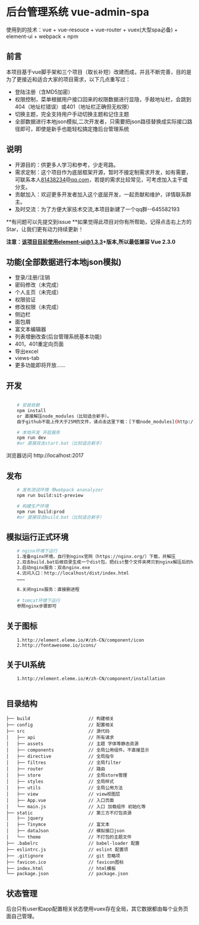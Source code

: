 # 后台管理系统 vue-admin-spa #
使用到的技术：vue + vue-resouce + vue-router + vuex(大型spa必备) + element-ui + webpack + npm 

## 前言
本项目基于vue脚手架和三个项目（取长补短）改建而成，并且不断完善，目的是为了更接近和适合大家的项目需求，以下几点重写过：
- 登陆注册（含MD5加密）
- 权限控制，菜单根据用户接口回来的权限数据进行显隐，手敲地址栏，会跳到404（地址栏错误）或401（地址栏正确但无权限）
- 切换主题，完全支持用户手动切换主题和记住主题
- 全部数据进行本地json模拟,二次开发者，只需要把json路径替换成实际接口路径即可，即使是新手也能轻松搞定撸后台管理系统


## 说明
- 开源目的：供更多人学习和参考，少走弯路。
- 需求定制：这个项目作为底层框架开源，暂时不接定制需求开发，如有需要，可联系本人<81438234@qq.com>，若提的需求比较常见，可考虑加入主干或分支。
- 贡献加入：欢迎更多开发者加入这个底层开发，一起贡献和维护，详情联系群主。
- 及时交流：为了方便大家技术交流,本项目新建了一个qq群--645582193

**有问题可以先提交到issue
**如果觉得此项目对你有所帮助，记得点击右上方的Star，让我们更有动力持续更新！

**注意：该项目目前使用element-ui@1.3.3+版本,所以最低兼容 Vue 2.3.0**


## 功能(全部数据进行本地json模拟)
- 登录/注册/注销
- 密码修改（未完成）
- 个人主页（未完成）
- 权限验证
- 修改权限（未完成）
- 侧边栏
- 面包屑
- 富文本编辑器
- 列表增删改查(后台管理系统基本功能)
- 401，401重定向页面
- 导出excel
- views-tab
- 更多功能即将开放……


## 开发
```bash
   
    # 安装依赖
    npm install
    or 直接解压node_modules（比较适合新手）。
    由于github不能上传大于25M的文件，请点击这里下载：[下载node_modules](http://pan.baidu.com/s/1eSL4I8y)

    # 本地开发 开启服务
    npm run dev
    #or 直接双击start.bat（比较适合新手）
```
浏览器访问 http://localhost:2017

## 发布
```bash
    # 发布测试环境 带webpack ananalyzer
    npm run build:sit-preview

    # 构建生产环境
    npm run build:prod
    #or 直接双击build.bat（比较适合新手）
```
## 模拟运行正式环境
```bash
    # nginx环境下运行
    1.准备nginx环境，自行到nginx官网（https://nginx.org/）下载，并解压
    2.双击build.bat后根目录生成一个dist包，把dist整个文件夹拷贝到nginx解压后的html下
    3.启动nginx服务：双击nginx.exe
    4.访问入口：http://localhost/dist/index.html
    ………
    
    8.关闭nginx服务：直接删进程
    
    # tomcat环境下运行
    参照nginx步骤即可
```

## 关于图标
```本项目使用了两套图标系统，具体使用方法参照以下官方链接
    1.http://element.eleme.io/#/zh-CN/component/icon
    2.http://fontawesome.io/icons/
```
## 关于UI系统
```由于bootstrap不支持mvvm已弃用，本项目使用了全新的elementUI系统，具体使用方法参照以下官方链接
    1.http://element.eleme.io/#/zh-CN/component/installation
    
```

## 目录结构
```shell
├── build                      // 构建相关  
├── config                     // 配置相关
├── src                        // 源代码
│   ├── api                    // 所有请求
│   ├── assets                 // 主题 字体等静态资源
│   ├── components             // 全局公用组件。不直接显示
│   ├── directive              // 全局指令
│   ├── filtres                // 全局filter
│   ├── router                 // 路由
│   ├── store                  // 全局store管理
│   ├── styles                 // 全局样式
│   ├── utils                  // 全局公用方法
│   ├── view                   // view视图层
│   ├── App.vue                // 入口页面
│   └── main.js                // 入口 加载组件 初始化等
├── static                     // 第三方不打包资源
│   ├── jquery
│   ├── Tinymce                // 富文本
│   ├── dataJson               // 模拟接口json
│   └── theme                  // 不打包的主题文件
├── .babelrc                   // babel-loader 配置
├── eslintrc.js                // eslint 配置项
├── .gitignore                 // git 忽略项
├── favicon.ico                // favicon图标
├── index.html                 // html模板
└── package.json               // package.json

```


## 状态管理
后台只有user和app配置相关状态使用vuex存在全局，其它数据都由每个业务页面自己管理。




